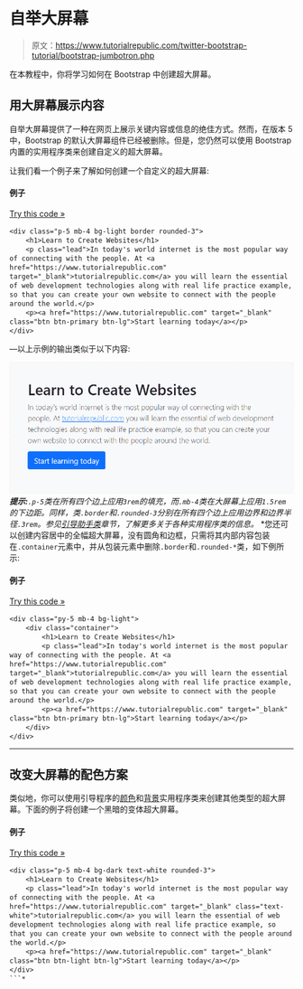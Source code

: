 # 自举大屏幕

> 原文：<https://www.tutorialrepublic.com/twitter-bootstrap-tutorial/bootstrap-jumbotron.php>

在本教程中，你将学习如何在 Bootstrap 中创建超大屏幕。

## 用大屏幕展示内容

自举大屏幕提供了一种在网页上展示关键内容或信息的绝佳方式。然而，在版本 5 中，Bootstrap 的默认大屏幕组件已经被删除。但是，您仍然可以使用 Bootstrap 内置的实用程序类来创建自定义的超大屏幕。

让我们看一个例子来了解如何创建一个自定义的超大屏幕:

#### 例子

[Try this code »](../codelab.php?topic=bootstrap&file=jumbotron "Try this code using online Editor")

```
<div class="p-5 mb-4 bg-light border rounded-3">
    <h1>Learn to Create Websites</h1>
    <p class="lead">In today's world internet is the most popular way of connecting with the people. At <a href="https://www.tutorialrepublic.com" target="_blank">tutorialrepublic.com</a> you will learn the essential of web development technologies along with real life practice example, so that you can create your own website to connect with the people around the world.</p>
    <p><a href="https://www.tutorialrepublic.com" target="_blank" class="btn btn-primary btn-lg">Start learning today</a></p>
</div>
```

—以上示例的输出类似于以下内容:

[![Bootstrap Jumbotron](img/63c8e14f7ec3f1ed9d1ff6676a2fde21.png)](../codelab.php?topic=bootstrap&file=jumbotron)  ***提示:**`.p-5`类在所有四个边上应用`3rem`的填充，而`.mb-4`类在大屏幕上应用`1.5rem`的下边距。同样，类`.border`和`.rounded-3`分别在所有四个边上应用边界和边界半径`.3rem`。参见[引导助手类](bootstrap-helper-classes.php)章节，了解更多关于各种实用程序类的信息。*  *您还可以创建内容居中的全幅超大屏幕，没有圆角和边框，只需将其内部内容包装在`.container`元素中，并从包装元素中删除`.border`和`.rounded-*`类，如下例所示:

#### 例子

[Try this code »](../codelab.php?topic=bootstrap&file=jumbotron-full-width "Try this code using online Editor")

```
<div class="py-5 mb-4 bg-light">
    <div class="container">
        <h1>Learn to Create Websites</h1>
        <p class="lead">In today's world internet is the most popular way of connecting with the people. At <a href="https://www.tutorialrepublic.com" target="_blank">tutorialrepublic.com</a> you will learn the essential of web development technologies along with real life practice example, so that you can create your own website to connect with the people around the world.</p>
        <p><a href="https://www.tutorialrepublic.com" target="_blank" class="btn btn-primary btn-lg">Start learning today</a></p>
    </div>
</div>
```

* * *

## 改变大屏幕的配色方案

类似地，你可以使用引导程序的[颜色](bootstrap-helper-classes.php#color-classes)和[背景](bootstrap-helper-classes.php#background-color-classes)实用程序类来创建其他类型的超大屏幕。下面的例子将创建一个黑暗的变体超大屏幕。

#### 例子

[Try this code »](../codelab.php?topic=bootstrap&file=jumbotron-dark-variant "Try this code using online Editor")

```
<div class="p-5 mb-4 bg-dark text-white rounded-3">
    <h1>Learn to Create Websites</h1>
    <p class="lead">In today's world internet is the most popular way of connecting with the people. At <a href="https://www.tutorialrepublic.com" target="_blank" class="text-white">tutorialrepublic.com</a> you will learn the essential of web development technologies along with real life practice example, so that you can create your own website to connect with the people around the world.</p>
    <p><a href="https://www.tutorialrepublic.com" target="_blank" class="btn btn-light btn-lg">Start learning today</a></p>
</div>
```*